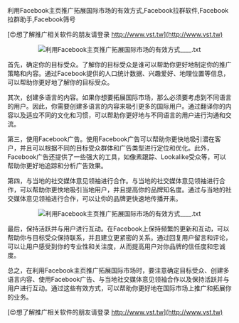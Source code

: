 利用Facebook主页推广拓展国际市场的有效方式,Facebook拉群软件,Facebook拉群助手,Facebook筛号

[😍想了解推广相关软件的朋友请登录 http://www.vst.tw](http://www.vst.tw)

 <center><img src="https://vst.tw/MP4/tuiguang/png/7.png" alt="利用Facebook主页推广拓展国际市场的有效方式____.txt"></center>

首先，确定你的目标受众。了解你的目标受众是谁可以帮助你更好地制定你的推广策略和内容。通过Facebook提供的人口统计数据、兴趣爱好、地理位置等信息，可以帮助你更好地了解你的目标受众。

其次，创建多语言的内容。如果你想要拓展国际市场，那么必须要考虑到不同语言的用户。因此，你需要创建多语言的内容来吸引更多的国际用户。通过翻译你的内容以及适应不同的文化和习惯，可以帮助你更好地与不同语言的用户进行沟通和交流。

第三，使用Facebook广告。使用Facebook广告可以帮助你更快地吸引潜在客户，并且可以根据不同的目标受众群体和广告类型进行定位和优化。此外，Facebook广告还提供了一些强大的工具，如像素跟踪、Lookalike受众等，可以帮助你更好地追踪和分析广告效果。

第四，与当地的社交媒体意见领袖进行合作。与当地的社交媒体意见领袖进行合作，可以帮助你更快地吸引当地用户，并且提高你的品牌知名度。通过与当地的社交媒体意见领袖进行合作，可以让你的品牌更快速地传播开来。

 <center><img src="https://vst.tw/MP4/tuiguang/png/2.png" alt="利用Facebook主页推广拓展国际市场的有效方式____.txt"></center>

最后，保持活跃并与用户进行互动。在Facebook上保持频繁的更新和互动，可以帮助你与目标受众保持联系，并且建立更紧密的关系。通过回复用户留言和评论，可以让用户感受到你的专业性和关注度，从而提高用户对你品牌的信任度和忠诚度。

总之，在利用Facebook主页推广拓展国际市场时，要注意确定目标受众、创建多语言内容、使用Facebook广告、与当地社交媒体意见领袖合作以及保持活跃并与用户进行互动。通过这些有效方式，可以帮助你更好地在国际市场上推广和拓展你的业务。

[😍想了解推广相关软件的朋友请登录 http://www.vst.tw](http://www.vst.tw)



